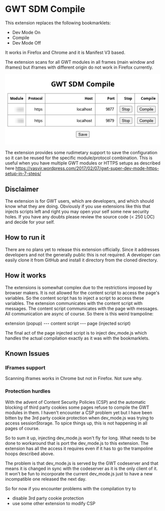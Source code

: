 # GWT SDM Compile

This extension replaces the following bookmarklets:

* Dev Mode On
* Compile
* Dev Mode Off

It works in Firefox and Chrome and it is Manifest V3 based.

The extension scans for all GWT modules in all frames (main window and
iframes) but iframes with different origin do not work in Firefox
currently.

![Screenshot](img/screenshot.png)

The extension provides some rudimetary support to save the configuration so
it can be reused for the specific module/protocol combination. This is
useful when you have multiple GWT modules or HTTPS setups as described here
https://vasvir.wordpress.com/2017/02/07/gwt-super-dev-mode-https-setup-in-7-steps/

## Disclaimer

The extension is for GWT users, which are developers, and which should know
what they are doing. Obviously if you use extensions like this that injects
scripts left and right you may open your self some new security holes. If you
have any doubts please review the source code (< 250 LOC) and decide for your
self.

## How to run it

There are no plans yet to release this extension officially. Since it
addresses developers and not the generally public this is not required.
A developer can easily clone it from GitHub and install it directory from
the cloned directory.

## How it works

The extensions is somewhat complex due to the restrictions imposed by
browser makers. It is not allowed for the content script to access the
page's variables. So the content script has to inject a script to access
these variables. The extension communicates with the content script with
messages. The content script communicates with the page with messages. All
communication are async of course. So there is this weird trampoline:

extension (popup) --- content script --- page (injected script)

The final act of the page injected script is to inject dev_mode.js which
handles the actual compilation exactly as it was with the bookmarklets.

## Known Issues

### IFrames support

Scanning iframes works in Chrome but not in Firefox. Not sure why.

### Protection hurdles

With the advent of Content Security Policies (CSP) and the automatic blocking
of third party cookies some pages refuse to compile the GWT modules in them.
I haven't encounter a CSP problem yet but I have been bitten by the 3rd party
cookie protection when dev_mode.js was trying to access sessionStorage. To
spice things up, this is not happening in all pages of course.

So to sum it up, injecting dev_mode.js won't fly for long. What needs to be
done to workaround that is port the dev_mode.js to this extension. The
extension has all the access it requires even if it has to go the trampoline
hoops described above.

The problem is that dev_mode.js is served by the GWT codeserver and that
means it is changed in sync with the codeserver as it is the only client of
it. It won't be fun to incorporate the current dev_mode.js just to have a new
incompatible one released the next day.

So for now if you encounter problems with the compilation try to

* disable 3rd party cookie protection
* use some other extension to modify CSP
